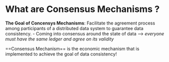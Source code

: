 # What are Consensus Mechanisms ?



**The Goal of Concensys Mechanisms**: Facilitate the agreement process among participants of a distributed data system to guarantee data consistency.
    - Coming into consensus around the state of data --> *everyone must have the same ledger and agree on its validity* 

==Consensus Mechanism== is the economic mechanism that is implemented to achieve the goal of data consistency!
